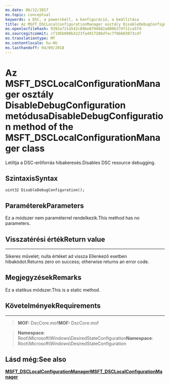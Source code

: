 ```yaml
---
ms.date: 06/12/2017
ms.topic: conceptual
keywords: a DSC, a powershell, a konfiguráció, a beállítása
title: Az MSFT_DSCLocalConfigurationManager osztály DisableDebugConfiguration metódusa
ms.openlocfilehash: 9392a721a542c89be8794882a800b374f11ca5fd
ms.sourcegitcommit: cf195b090b3223fa4917206dfec7f0b603873cdf
ms.translationtype: MT
ms.contentlocale: hu-HU
ms.lasthandoff: 04/09/2018
---
```

# <a name="disabledebugconfiguration-method-of-the-msftdsclocalconfigurationmanager-class"></a><span data-ttu-id="39c10-103">Az MSFT_DSCLocalConfigurationManager osztály DisableDebugConfiguration metódusa</span><span class="sxs-lookup"><span data-stu-id="39c10-103">DisableDebugConfiguration method of the MSFT_DSCLocalConfigurationManager class</span></span>

<span data-ttu-id="39c10-104">Letiltja a DSC-erőforrás hibakeresés.</span><span class="sxs-lookup"><span data-stu-id="39c10-104">Disables DSC resource debugging.</span></span>

<a name="syntax"></a><span data-ttu-id="39c10-105">Szintaxis</span><span class="sxs-lookup"><span data-stu-id="39c10-105">Syntax</span></span>
------

```mof
uint32 DisableDebugConfiguration();
```

<a name="parameters"></a><span data-ttu-id="39c10-106">Paraméterek</span><span class="sxs-lookup"><span data-stu-id="39c10-106">Parameters</span></span>
----------

<span data-ttu-id="39c10-107">Ez a módszer nem paraméterrel rendelkezik.</span><span class="sxs-lookup"><span data-stu-id="39c10-107">This method has no parameters.</span></span>

## <a name="return-value"></a><span data-ttu-id="39c10-108">Visszatérési érték</span><span class="sxs-lookup"><span data-stu-id="39c10-108">Return value</span></span>
------------

<span data-ttu-id="39c10-109">Sikeres művelet; nulla értéket ad vissza Ellenkező esetben hibakódot.</span><span class="sxs-lookup"><span data-stu-id="39c10-109">Returns zero on success; otherwise returns an error code.</span></span>

## <a name="remarks"></a><span data-ttu-id="39c10-110">Megjegyzések</span><span class="sxs-lookup"><span data-stu-id="39c10-110">Remarks</span></span>

<span data-ttu-id="39c10-111">Ez a statikus módszer.</span><span class="sxs-lookup"><span data-stu-id="39c10-111">This is a static method.</span></span>

## <a name="requirements"></a><span data-ttu-id="39c10-112">Követelmények</span><span class="sxs-lookup"><span data-stu-id="39c10-112">Requirements</span></span>
------------
><span data-ttu-id="39c10-113">**MOF:** DscCore.mof</span><span class="sxs-lookup"><span data-stu-id="39c10-113">**MOF:** DscCore.mof</span></span>

><span data-ttu-id="39c10-114">**Namespace**: Root\Microsoft\Windows\DesiredStateConfiguration</span><span class="sxs-lookup"><span data-stu-id="39c10-114">**Namespace**: Root\Microsoft\Windows\DesiredStateConfiguration</span></span>


## <a name="see-also"></a><span data-ttu-id="39c10-115">Lásd még:</span><span class="sxs-lookup"><span data-stu-id="39c10-115">See also</span></span>


[<span data-ttu-id="39c10-116">**MSFT_DSCLocalConfigurationManager**</span><span class="sxs-lookup"><span data-stu-id="39c10-116">**MSFT_DSCLocalConfigurationManager**</span></span>](msft-dsclocalconfigurationmanager.md)
